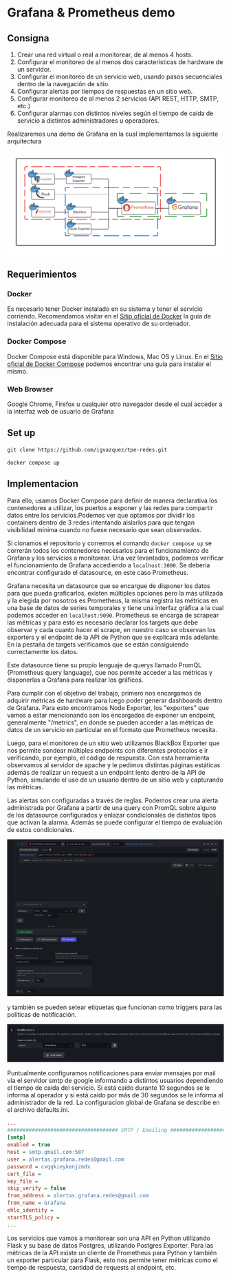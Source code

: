 # Grafana &amp; Prometheus demo
## Consigna
1) Crear una red virtual o real a monitorear, de al menos 4 hosts.
2) Configurar el monitoreo de al menos dos características de hardware de un servidor.
3) Configurar el monitoreo de un servicio web, usando pasos secuenciales dentro de la navegación de sitio.
4) Configurar alertas por tiempos de respuestas en un sitio web.
5) Configurar monitoreo de al menos 2 servicios (API REST, HTTP, SMTP, etc.)
6) Configurar alarmas con distintos niveles según el tiempo de caída de servicio a distintos administradores u operadores.

Realizaremos una demo de Grafana en la cual implementamos la siguiente arquitectura

![Diagrama](/images/docker.png)

## Requerimientos
### Docker
Es necesario tener Docker instalado en su sistema y tener el servicio corriendo. Recomendamos visitar en el [Sitio oficial de Docker](https://docs.docker.com/get-docker/) la guía de instalación adecuada para el sistema operativo de su ordenador. 
### Docker Compose
Docker Compose está disponible para Windows, Mac OS y Linux. En el [Sitio oficial de Docker Compose](https://docs.docker.com/compose/install/) podemos encontrar una guía para instalar el mismo.
### Web Browser
Google Chrome, Firefox u cualquier otro navegador desde el cual acceder a la interfaz web de usuario de Grafana

## Set up
```
git clone https://github.com/igvazquez/tpe-redes.git
```

```
docker compose up
```

## Implementacion

Para ello, usamos Docker Compose para definir de manera declarativa los contenedores a utilizar, los puertos a exponer y las redes para compartir datos entre los servicios.Podemos ver que optamos por dividir los containers dentro de 3 redes intentando aislarlos para que tengan visibilidad mínima cuando no fuese necesario que sean observados.

Si clonamos el repositorio y corremos el comando ```docker compose up``` se correrán todos los contenedores necesarios para el funcionamiento de Grafana y los servicios a monitorear. Una vez levantados, podemos verificar el funcionamiento de Grafana accediendo a ```localhost:3000```. Se debería encontrar configurado el datasource, en este caso Prometheus.

Grafana necesita un datasource que se encargue de disponer los datos para que pueda graficarlos, existen múltiples opciones pero la más utilizada y la elegida por nosotros es Prometheus, la misma registra las métricas en una base de datos de series temporales y tiene una interfaz gráfica a la cual podemos acceder en ```localhost:9090```. Prometheus se encarga de scrapear las métricas y para esto es necesario declarar los targets que debe observar y cada cuanto hacer el scrape, en nuestro caso se observan los exporters y el endpoint de la API de Python que se explicará más adelante. En la pestaña de targets verificamos que se están consiguiendo correctamente los datos. 

Este datasource tiene su propio lenguaje de querys llamado PromQL (Prometheus query language), que nos permite acceder a las métricas y disponerlas a Grafana para realizar los gráficos.
 
Para cumplir con el objetivo del trabajo, primero nos encargamos de adquirir métricas de hardware para luego poder generar dashboards dentro de Grafana. Para esto encontramos Node Exporter, los "exporters" que vamos a estar mencionando son los encargados de exponer un endpoint, generalmente "/metrics", en donde se pueden acceder a las métricas de datos de un servicio en particular en el formato que Prometheus necesita.

Luego, para el monitoreo de un sitio web utilizamos BlackBox Exporter que nos permite sondear múltiples endpoints con diferentes protocolos e ir verificando, por ejemplo, el código de respuesta. Con esta herramienta observamos al servidor de apache y le pedimos distintas páginas estáticas además de realizar un request a un endpoint lento dentro de la API de Python, simulando el uso de un usuario dentro de un sitio web y capturando las métricas.

Las alertas son configuradas a través de reglas. Podemos crear una alerta administrada por Grafana a partir de una query con PromQL sobre alguno de los datasource configurados y enlazar condicionales de distintos tipos que activan la alarma. Además se puede configurar el tiempo de evaluación de estos condicionales.

![](/images/alerts.png)

y también se pueden setear etiquetas que funcionan como triggers para las políticas de notificación.

![](/images/labels.png)

Puntualmente configuramos notificaciones para enviar mensajes por mail vía el servidor smtp de google informando a distintos usuarios dependiendo el tiempo de caída del servicio. Si está caído durante 10 segundos se le informa al operador y si está caído por más de 30 segundos se le informa al administrador de la red. La configuracion global de Grafana se describe en el archivo defaults.ini.

```ini
...
#################################### SMTP / Emailing #####################
[smtp]
enabled = true
host = smtp.gmail.com:587
user = alertas.grafana.redes@gmail.com
password = cvqqkieykenjzmdx
cert_file =
key_file =
skip_verify = false
from_address = alertas.grafana.redes@gmail.com
from_name = Grafana
ehlo_identity =
startTLS_policy =
...
``` 


Los servicios que vamos a monitorear son una API en Python utilizando Flask y su base de datos Postgres, utilizando Postgres Exporter. Para las métricas de la API existe un cliente de Prometheus para Python y también un exporter particular para Flask, esto nos permite tener métricas como el tiempo de respuesta, cantidad de requests al endpoint, etc.


